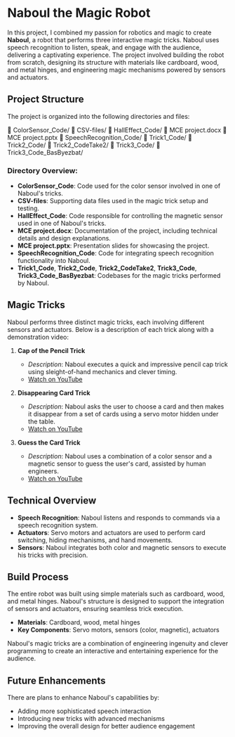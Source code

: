 # Naboul the Magic Robot

In this project, I combined my passion for robotics and magic to create **Naboul**, a robot that performs three interactive magic tricks. Naboul uses speech recognition to listen, speak, and engage with the audience, delivering a captivating experience. The project involved building the robot from scratch, designing its structure with materials like cardboard, wood, and metal hinges, and engineering magic mechanisms powered by sensors and actuators.

## Project Structure

The project is organized into the following directories and files:

📂 ColorSensor_Code/ 📂 CSV-files/ 📂 HallEffect_Code/ 📄 MCE project.docx 📄 MCE project.pptx 📂 SpeechRecognition_Code/ 📂 Trick1_Code/ 📂 Trick2_Code/ 📂 Trick2_CodeTake2/ 📂 Trick3_Code/ 📂 Trick3_Code_BasByezbat/


### Directory Overview:

- **ColorSensor_Code**: Code used for the color sensor involved in one of Naboul's tricks.
- **CSV-files**: Supporting data files used in the magic trick setup and testing.
- **HallEffect_Code**: Code responsible for controlling the magnetic sensor used in one of Naboul's tricks.
- **MCE project.docx**: Documentation of the project, including technical details and design explanations.
- **MCE project.pptx**: Presentation slides for showcasing the project.
- **SpeechRecognition_Code**: Code for integrating speech recognition functionality into Naboul.
- **Trick1_Code**, **Trick2_Code**, **Trick2_CodeTake2**, **Trick3_Code**, **Trick3_Code_BasByezbat**: Codebases for the magic tricks performed by Naboul.

## Magic Tricks

Naboul performs three distinct magic tricks, each involving different sensors and actuators. Below is a description of each trick along with a demonstration video:

1. **Cap of the Pencil Trick**
   - *Description*: Naboul executes a quick and impressive pencil cap trick using sleight-of-hand mechanics and clever timing.
   - [Watch on YouTube](https://www.youtube.com/shorts/MEe2J6TmTFI)

2. **Disappearing Card Trick**
   - *Description*: Naboul asks the user to choose a card and then makes it disappear from a set of cards using a servo motor hidden under the table.
   - [Watch on YouTube](https://www.youtube.com/shorts/WZiCJ0c6ymg)

3. **Guess the Card Trick**
   - *Description*: Naboul uses a combination of a color sensor and a magnetic sensor to guess the user's card, assisted by human engineers.
   - [Watch on YouTube](https://www.youtube.com/watch?v=bUpMKmXrISM&ab_channel=Nabbouls_magic)

## Technical Overview

- **Speech Recognition**: Naboul listens and responds to commands via a speech recognition system.
- **Actuators**: Servo motors and actuators are used to perform card switching, hiding mechanisms, and hand movements.
- **Sensors**: Naboul integrates both color and magnetic sensors to execute his tricks with precision.

## Build Process

The entire robot was built using simple materials such as cardboard, wood, and metal hinges. Naboul's structure is designed to support the integration of sensors and actuators, ensuring seamless trick execution.

- **Materials**: Cardboard, wood, metal hinges
- **Key Components**: Servo motors, sensors (color, magnetic), actuators

Naboul's magic tricks are a combination of engineering ingenuity and clever programming to create an interactive and entertaining experience for the audience.

## Future Enhancements

There are plans to enhance Naboul's capabilities by:
- Adding more sophisticated speech interaction
- Introducing new tricks with advanced mechanisms
- Improving the overall design for better audience engagement



